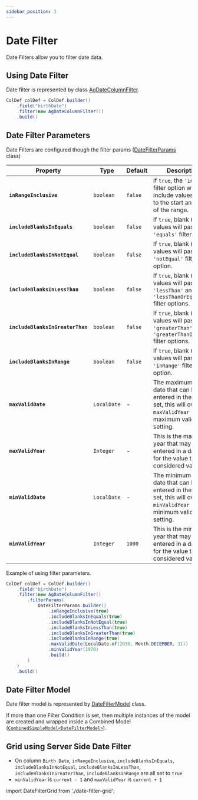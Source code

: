 ```yaml
---
sidebar_position: 3
---
```


# Date Filter
Date Filters allow you to filter date data.

## Using Date Filter
Date filter is represented by class [AgDateColumnFilter](https://github.com/smolcan/ag-grid-jpa-adapter/blob/main/src/main/java/io/github/smolcan/aggrid/jpa/adapter/filter/provided/simple/AgDateColumnFilter.java).

```java
ColDef colDef = ColDef.builder()
    .field("birthDate")
    .filter(new AgDateColumnFilter())
    .build()
```


## Date Filter Parameters
Date Filters are configured though the filter params ([DateFilterParams](https://github.com/smolcan/ag-grid-jpa-adapter/blob/main/src/main/java/io/github/smolcan/aggrid/jpa/adapter/filter/model/simple/params/DateFilterParams.java) class)

| Property                      | Type        | Default | Description                                                                                                                           |
|-------------------------------|-------------|---------|---------------------------------------------------------------------------------------------------------------------------------------|
| **`inRangeInclusive`** | `boolean`   | `false` | If `true`, the `'inRange'` filter option will include values equal to the start and end of the range.                                 |
| **`includeBlanksInEquals`**                | `boolean`   | `false` | If `true`, blank (`null`) values will pass the `'equals'` filter option.                                                              |
| **`includeBlanksInNotEqual`**                  | `boolean`   | `false` | If `true`, blank (`null`) values will pass the `'notEqual'` filter option.                                                            |
| **`includeBlanksInLessThan`**         | `boolean`   | `false` | If `true`, blank (`null`) values will pass the `'lessThan'` and `'lessThanOrEqual'` filter options.                                   |
| **`includeBlanksInGreaterThan`**         | `boolean`   | `false` | If `true`, blank (`null`) values will pass the `'greaterThan'` and `'greaterThanOrEqual'` filter options.                             |
| **`includeBlanksInRange`**         | `boolean`   | `false` | If `true`, blank (`null`) values will pass the `'inRange'` filter option.                                                             |
| **`maxValidDate`**                  | `LocalDate` | -       | The maximum valid date that can be entered in the filter. If set, this will override `maxValidYear` - the maximum valid year setting. |
| **`maxValidYear`**         | `Integer`   | -       | This is the maximum year that may be entered in a date field for the value to be considered valid.                                    |
| **`minValidDate`**         | `LocalDate` | -       | The minimum valid date that can be entered in the filter. If set, this will override `minValidYear` - the minimum valid year setting.                                                                            |
| **`minValidYear`**         | `Integer`   | `1000`    | This is the minimum year that may be entered in a date field for the value to be considered valid.                                                             |

Example of using filter parameters.
```java
ColDef colDef = ColDef.builder()
    .field("birthDate")
    .filter(new AgDateColumnFilter()
        .filterParams(
            DateFilterParams.builder()
                .inRangeInclusive(true)
                .includeBlanksInEquals(true)
                .includeBlanksInNotEqual(true)
                .includeBlanksInLessThan(true)
                .includeBlanksInGreaterThan(true)
                .includeBlanksInRange(true)
                .maxValidDate(LocalDate.of(2030, Month.DECEMBER, 31))
                .minValidYear(1970)
                .build()
        )
    )
    .build()
```


## Date Filter Model
Date filter model is represented by [DateFilterModel](https://github.com/smolcan/ag-grid-jpa-adapter/blob/main/src/main/java/io/github/smolcan/aggrid/jpa/adapter/filter/model/simple/DateFilterModel.java) class.

If more than one Filter Condition is set, then multiple instances of the model are created and wrapped inside a Combined Model ([`CombinedSimpleModel<DateFilterModel>`](https://github.com/smolcan/ag-grid-jpa-adapter/blob/main/src/main/java/io/github/smolcan/aggrid/jpa/adapter/filter/model/simple/CombinedSimpleModel.java)).


## Grid using Server Side Date Filter

- On column `Birth Date`, `inRangeInclusive`, `includeBlanksInEquals`, `includeBlanksInNotEqual`, `includeBlanksInLessThan`, `includeBlanksInGreaterThan`, `includeBlanksInRange` are all set to `true`
- `minValidYear` is `current - 1` and `maxValidYear` is `current + 1`

import DateFilterGrid from './date-filter-grid';

<DateFilterGrid></DateFilterGrid>
